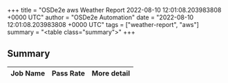 +++
title = "OSDe2e aws Weather Report 2022-08-10 12:01:08.203983808 +0000 UTC"
author = "OSDe2e Automation"
date = "2022-08-10 12:01:08.203983808 +0000 UTC"
tags = ["weather-report", "aws"]
summary = "<table class=\"summary\"></table>"
+++
## Summary

| Job Name | Pass Rate | More detail |
|----------|-----------|-------------|




